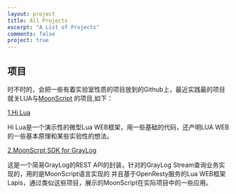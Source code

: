 ```yaml
---
layout: project
title: All Projects
excerpt: "A List of Projects"
comments: false
project: true
---
```


## 项目

时不时的，会把一些有着实验室性质的项目放到的Github上，最近实践最的项目就关LUA与[MoonScript](https://www.moonscript.cn)
的项目,如下：


[1.Hi Lua](https://github.com/shengnoah/hilua)

Hi Lua是一个演示性的微型Lua WEB框架，用一些基础的代码，还产明LUA WEB的一些基本原理和某些实验性的想法。


[2.MoonScrpt SDK for GrayLog](https://github.com/shengnoah/moonscript_for_graylog)

这是一个简易GrayLog的REST API的封装，针对的GrayLog Stream查询业务实现的，用的是MoonScript语言实现的
并且基于OpenResty服务的Lua WEB框架Lapis，通过类似这些项目，展示的MoonScript在实际项目中的一些应用。


